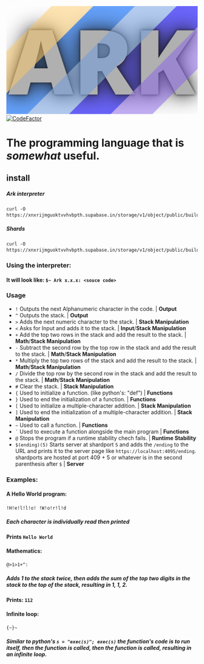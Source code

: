 ![logo](https://github.com/spargle/ark/blob/main/.github/ark%20logo.png)
[![CodeFactor](https://www.codefactor.io/repository/github/spargle/ark/badge/main)](https://www.codefactor.io/repository/github/spargle/ark/overview/main)
# The programming language that is *somewhat* useful.
## install
##### Ark interpreter
```
curl -O https://xnxrijmguoktvvhvbpth.supabase.in/storage/v1/object/public/builds/ark.zip
```
##### Shards
```
curl -O https://xnxrijmguoktvvhvbpth.supabase.in/storage/v1/object/public/builds/shards_1.5.0.zip
```
### Using the interpreter:
#### It will look like: `$~ Ark x.x.x: <souce code>`
### Usage
- `!`  Outputs the next Alphanumeric character in the code. | **Output**
- `^`  Outputs the stack. | **Output**
- `>`  Adds the next numeric character to the stack. | **Stack Manipulation**
- `<`  Asks for Input and adds it to the stack. | **Input**/**Stack Manipulation**
- `+`  Add the top two rows in the stack and add the result to the stack. | **Math**/**Stack Manipulation**
- `-`  Subtract the second row by the top row in the stack and add the result to the stack. | **Math**/**Stack Manipulation**
- `*`  Multiply the top two rows of the stack and add the result to the stack. | **Math**/**Stack Manipulation**
- `/`  Divide the top row by the second row in the stack and add the result to the stack. | **Math**/**Stack Manipulation**
- `#`  Clear the stack. | **Stack Manipulation**
- `{` Used to initialize a function. (like python's: "def") | **Functions**
- `}` Used to end the initialization of a function. | **Functions** 
- `[` Used to initialize a multiple-character addition. | **Stack Manipulation**
- `]` Used to end the initialization of a multiple-character addition. | **Stack Manipulation**
- `~` Used to call a function. | **Functions**
- `` ` `` Used to execute a function alongside the main program | **Functions**
- `@` Stops the program if a runtime stability chech fails. | **Runtime Stability**
- `$(ending)(5)` Starts server at shardport `5` and adds the `/ending` to the URL and prints it to the server page like `https://localhost:4095/ending`. shardports are hosted at port 409 + 5 or whatever is in the second parenthesis after `$` | **Server**
### Examples:
#### A Hello World program:
`!H!e!l!l!o! !W!o!r!l!d`
##### Each character is individually read then printed
#### Prints `Hello World`
#### Mathematics:
`@>1>1+^:`
##### Adds 1 to the stack twice, then adds the sum of the top two digits in the stack to the top of the stack, resulting in 1, 1, 2.
#### Prints: `112`
#### Infinite loop:
`{~}~`
##### Similar to python's `s = "exec(s)"; exec(s)` the function's code is to run itself, then the function is called, then the function is called, resulting in an infinite loop.
